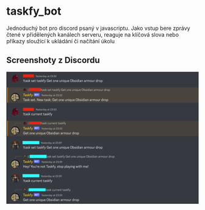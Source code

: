 # taskfy_bot

Jednoduchý bot pro discord psaný v javascriptu. Jako vstup bere zprávy čtené v přidělených kanálech serveru,
reaguje na klíčová slova nebo příkazy sloužící k ukládání či načítání úkolu

## Screenshoty z Discordu
![alt text](https://github.com/MartinOpa/taskfy_bot/blob/main/ukazka1.png?raw=true)
